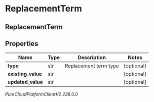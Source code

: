 # ReplacementTerm

## ReplacementTerm

## Properties

|Name | Type | Description | Notes|
|------------ | ------------- | ------------- | -------------|
| **type** | str | Replacement term type | [optional] |
| **existing_value** | str |  | [optional] |
| **updated_value** | str |  | [optional] |



_PureCloudPlatformClientV2 238.0.0_
